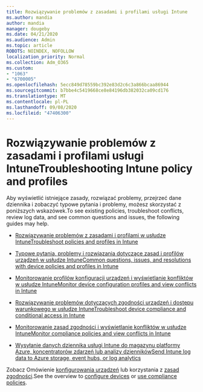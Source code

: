 ```yaml
---
title: Rozwiązywanie problemów z zasadami i profilami usługi Intune
ms.author: mandia
author: mandia
manager: dougeby
ms.date: 04/21/2020
ms.audience: Admin
ms.topic: article
ROBOTS: NOINDEX, NOFOLLOW
localization_priority: Normal
ms.collection: Adm_O365
ms.custom:
- "1063"
- "6700005"
ms.openlocfilehash: 5ecc849d78559bc392e83d2c6c3a866bcaa86944
ms.sourcegitcommit: b7bbe4c5419668ce8e84196db382032ca09cd176
ms.translationtype: MT
ms.contentlocale: pl-PL
ms.lasthandoff: 09/08/2020
ms.locfileid: "47406300"
---
```

# <a name="troubleshooting-intune-policy-and-profiles"></a><span data-ttu-id="3fcfa-102">Rozwiązywanie problemów z zasadami i profilami usługi Intune</span><span class="sxs-lookup"><span data-stu-id="3fcfa-102">Troubleshooting Intune policy and profiles</span></span>

<span data-ttu-id="3fcfa-103">Aby wyświetlić istniejące zasady, rozwiązać problemy, przejrzeć dane dziennika i zobaczyć typowe pytania i problemy, możesz skorzystać z poniższych wskazówek.</span><span class="sxs-lookup"><span data-stu-id="3fcfa-103">To see existing policies, troubleshoot conflicts, review log data, and see common questions and issues, the following guides may help.</span></span>

- [<span data-ttu-id="3fcfa-104">Rozwiązywanie problemów z zasadami i profilami w usłudze Intune</span><span class="sxs-lookup"><span data-stu-id="3fcfa-104">Troubleshoot policies and profiles in Intune</span></span>](https://docs.microsoft.com/mem/intune/configuration/troubleshoot-policies-in-microsoft-intune)

- [<span data-ttu-id="3fcfa-105">Typowe pytania, problemy i rozwiązania dotyczące zasad i profilów urządzeń w usłudze Intune</span><span class="sxs-lookup"><span data-stu-id="3fcfa-105">Common questions, issues, and resolutions with device policies and profiles in Intune</span></span>](https://docs.microsoft.com/intune/device-profile-troubleshoot)

- [<span data-ttu-id="3fcfa-106">Monitorowanie profilów konfiguracji urządzeń i wyświetlanie konfliktów w usłudze Intune</span><span class="sxs-lookup"><span data-stu-id="3fcfa-106">Monitor device configuration profiles and view conflicts in Intune</span></span>](https://docs.microsoft.com/intune/device-profile-monitor)

- [<span data-ttu-id="3fcfa-107">Rozwiązywanie problemów dotyczących zgodności urządzeń i dostępu warunkowego w usłudze Intune</span><span class="sxs-lookup"><span data-stu-id="3fcfa-107">Troubleshoot device compliance and conditional access in Intune</span></span>](https://docs.microsoft.com/intune/troubleshoot-conditional-access)

- [<span data-ttu-id="3fcfa-108">Monitorowanie zasad zgodności i wyświetlanie konfliktów w usłudze Intune</span><span class="sxs-lookup"><span data-stu-id="3fcfa-108">Monitor compliance policies and view conflicts in Intune</span></span>](https://docs.microsoft.com/intune/compliance-policy-monitor)

- [<span data-ttu-id="3fcfa-109">Wysyłanie danych dziennika usługi Intune do magazynu platformy Azure, koncentratorów zdarzeń lub analizy dzienników</span><span class="sxs-lookup"><span data-stu-id="3fcfa-109">Send Intune log data to Azure storage, event hubs, or log analytics</span></span>](https://docs.microsoft.com/intune/review-logs-using-azure-monitor)

<span data-ttu-id="3fcfa-110">Zobacz Omówienie [konfigurowania urządzeń](https://docs.microsoft.com/intune/device-profiles) lub korzystania z [zasad zgodności](https://docs.microsoft.com/intune/device-compliance-get-started).</span><span class="sxs-lookup"><span data-stu-id="3fcfa-110">See the overview to [configure devices](https://docs.microsoft.com/intune/device-profiles) or [use compliance policies](https://docs.microsoft.com/intune/device-compliance-get-started).</span></span>